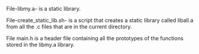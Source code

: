 File-libmy.a- is a static library.

File-create_static_lib.sh- is a script that creates a static library called liball.a from all the .c files that are in the current directory.

File main.h is a header file containing all the prototypes of the functions stored in the libmy.a library.
